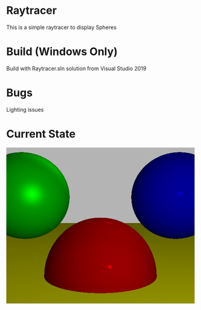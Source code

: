 # Raytracer
This is a simple raytracer to display Spheres

# Build (Windows Only)
Build with Raytracer.sln solution from Visual Studio 2019

# Bugs
Lighting issues

# Current State
![](State.png)